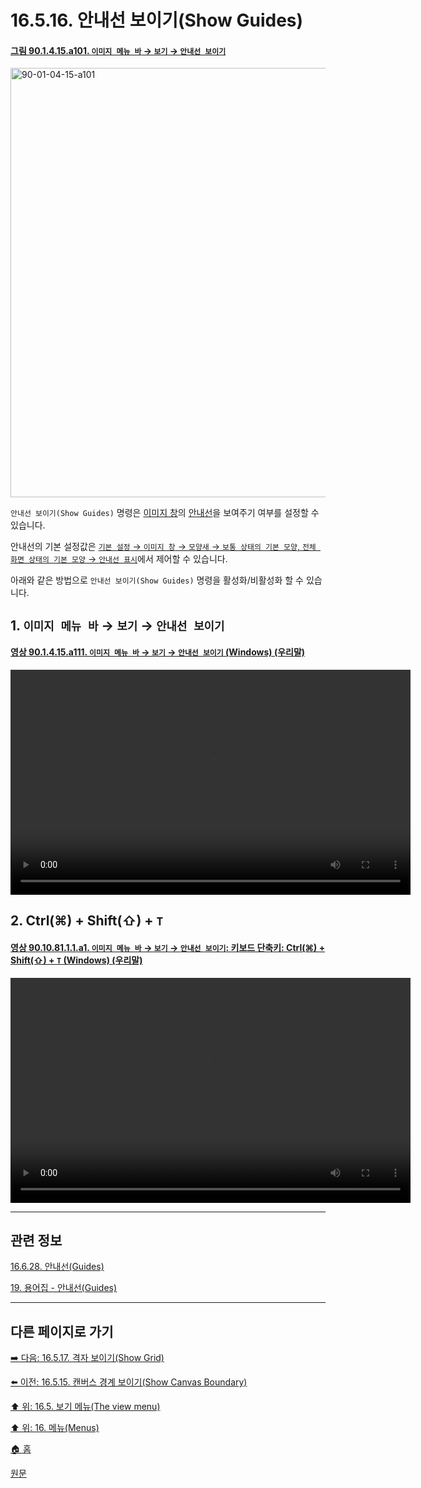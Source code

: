 # 16.5.16. 안내선 보이기(Show Guides)

<a id="90-01-04-15-a101"></a>

#### [그림 90.1.4.15.a101. `이미지 메뉴 바` → `보기` → `안내선 보이기`](./90-01-04-15-show_guides.md#90-01-04-15-a101)
<img width="940" height="687" alt="90-01-04-15-a101" src="https://github.com/user-attachments/assets/415ee04a-92f9-4eb3-99f7-e3ff09679ef1" />

`안내선 보이기(Show Guides)` 명령은 [이미지 창](./19-glossaryx-image_window.md)의 [안내선](./19-glossaryx-guides.md)을 보여주기 여부를 설정할 수 있습니다.

안내선의 기본 설정값은 [`기본 설정` → `이미지 창` → `모양새` → `보통 상태의 기본 모양`, `전체 화면 상태의 기본 모양` → `안내선 표시`](./12-01-19-image-window-appearance.md)에서 제어할 수 있습니다.

아래와 같은 방법으로 `안내선 보이기(Show Guides)` 명령을 활성화/비활성화 할 수 있습니다.

<a id="16-05-16-s1"></a>

## 1. `이미지 메뉴 바` → `보기` → `안내선 보이기`

<a id="90-01-04-15-a111"></a>

#### [영상 90.1.4.15.a111. `이미지 메뉴 바` → `보기` → `안내선 보이기` (Windows) (우리말)](./90-01-04-15-show_guides.md#90-01-04-15-a111)
<video controls="controls" width="640" height="360" src="https://github.com/user-attachments/assets/2550e243-0ef9-4ba1-9079-7949b3a8e868"></video>

<a id="16-05-16-s2"></a>

## 2. Ctrl(⌘) + Shift(⇧) + `T`

<a id="90-10-81-01-01-a1"></a>

#### [영상 90.10.81.1.1.a1. `이미지 메뉴 바` → `보기` → `안내선 보이기`: 키보드 단축키: Ctrl(⌘) + Shift(⇧) + `T` (Windows) (우리말)](./90-10-81-01-01-ctrl_shift_t.md#90-10-81-01-01-a1)
<video controls="controls" width="640" height="360" src="https://github.com/user-attachments/assets/e5a8f038-814f-4203-9327-f036f2eb8b39"></video>

***

## 관련 정보

[16.6.28. 안내선(Guides)](./16-06-28-guides.md)

[19. 용어집 - 안내선(Guides)](./19-glossaryx-guides.md)

***

## 다른 페이지로 가기

[➡️ 다음: 16.5.17. 격자 보이기(Show Grid)](./16-05-17-show-grid.md)

[⬅️ 이전: 16.5.15. 캔버스 경계 보이기(Show Canvas Boundary)](./16-05-15-show-canvas-boundary.md)

[⬆️ 위: 16.5. 보기 메뉴(The view menu)](./16-05-00-the-view-menu.md)

[⬆️ 위: 16. 메뉴(Menus)](./16-00-menus.md)

[🏠 홈](./00-home.md)

[원문](https://docs.gimp.org/2.10/ko/gimp-view-show-guides.html)